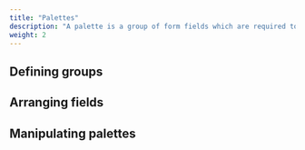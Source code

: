 ```yaml
---
title: "Palettes"
description: "A palette is a group of form fields which are required to edit a record."
weight: 2
---
```


## Defining groups

## Arranging fields

## Manipulating palettes
